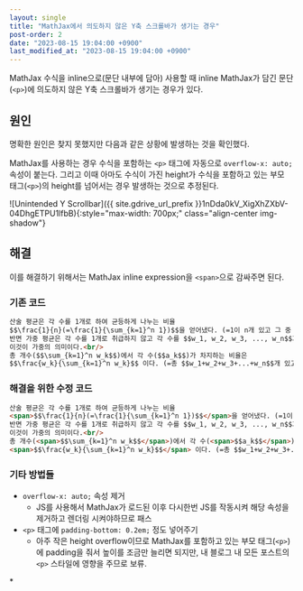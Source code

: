 ```yaml
---
layout: single
title: "MathJax에서 의도하지 않은 Y축 스크롤바가 생기는 경우"
post-order: 2
date: "2023-08-15 19:04:00 +0900"
last_modified_at: "2023-08-15 19:04:00 +0900"
---
```


MathJax 수식을 inline으로(문단 내부에 담아) 사용할 때
inline MathJax가 담긴 문단(`<p>`)에 의도하지 않은 Y축 스크롤바가 생기는 경우가 있다.

## 원인

명확한 원인은 찾지 못했지만 다음과 같은 상황에 발생하는 것을 확인했다.

MathJax를 사용하는 경우 수식을 포함하는 `<p>` 태그에 자동으로 `overflow-x: auto;` 속성이 붙는다.
그리고 이때 아마도 수식이 가진 height가 수식을 포함하고 있는 부모 태그(`<p>`)의 height를 넘어서는 경우
발생하는 것으로 추정된다.

![Unintended Y Scrollbar]({{ site.gdrive_url_prefix }}1nDda0kV_XigXhZXbV-04DhgETPU1lfbB){:style="max-width: 700px;" class="align-center img-shadow"}

## 해결

이를 해결하기 위해서는 MathJax inline expression을 `<span>`으로 감싸주면 된다.

### 기존 코드

```html
산술 평균은 각 수를 1개로 하여 균등하게 나누는 비율
$$\frac{1}{n}(=\frac{1}{\sum_{k=1}^n 1})$$을 얻어냈다. (=1이 n개 있고 그 중 1개)<br/>
반면 가중 평균은 각 수를 1개로 취급하지 않고 각 수를 $$w_1, w_2, w_3, ..., w_n$$과 같이 1 보다 크거나 같은 개수로 보고 비율을 얻어낸다.
이것이 가중의 의미이다.<br/>
총 개수($$\sum_{k=1}^n w_k$$)에서 각 수($$a_k$$)가 차지하는 비율은
$$\frac{w_k}{\sum_{k=1}^n w_k}$$ 이다. (=총 $$w_1+w_2+w_3+...+w_n$$개 있고 그 중 $$w_k$$개)
```

### 해결을 위한 수정 코드

```html
산술 평균은 각 수를 1개로 하여 균등하게 나누는 비율
<span>$$\frac{1}{n}(=\frac{1}{\sum_{k=1}^n 1})$$</span>을 얻어냈다. (=1이 n개 있고 그 중 1개)<br/>
반면 가중 평균은 각 수를 1개로 취급하지 않고 각 수를 $$w_1, w_2, w_3, ..., w_n$$과 같이 1 보다 크거나 같은 개수로 보고 비율을 얻어낸다.
이것이 가중의 의미이다.<br/>
총 개수(<span>$$\sum_{k=1}^n w_k$$</span>)에서 각 수(<span>$$a_k$$</span>)가 차지하는 비율은
<span>$$\frac{w_k}{\sum_{k=1}^n w_k}$$</span> 이다. (=총 $$w_1+w_2+w_3+...+w_n$$개 있고 그 중 <span>$$w_k$$</span>개)
```

### 기타 방법들

* `overflow-x: auto;` 속성 제거
  * JS를 사용해서 MathJax가 로드된 이후 다시한번 JS를 작동시켜 해당 속성을 제거하고 렌더링 시켜야하므로 패스
* `<p>` 태그에 `padding-bottom: 0.2em;` 정도 넣어주기
  * 아주 작은 height overflow이므로 MathJax를 포함하고 있는 부모 태그(`<p>`)에 padding을 줘서 높이를 조금만 늘리면 되지만,
    내 블로그 내 모든 포스트의 `<p>` 스타일에 영향을 주므로 보류.

<div class="md-reference" markdown=1>
* <https://stackoverflow.com/a/11093303/18542564>
</div>
